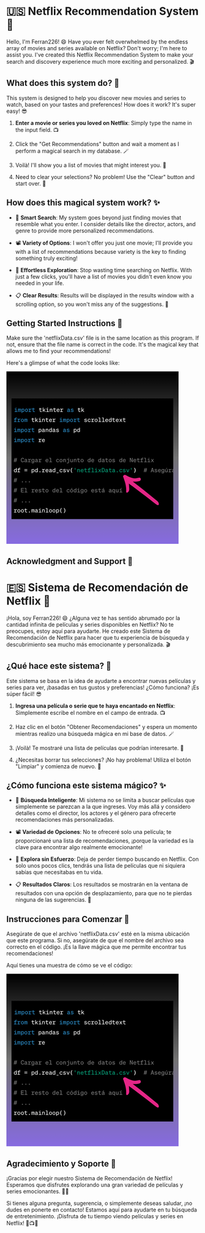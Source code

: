 # 🇺🇸 Netflix Recommendation System 🍿

Hello, I'm Ferran226! 😄 Have you ever felt overwhelmed by the endless array of movies and series available on Netflix? Don't worry; I'm here to assist you. I've created this Netflix Recommendation System to make your search and discovery experience much more exciting and personalized. 🎬

## What does this system do? 🤔

This system is designed to help you discover new movies and series to watch, based on your tastes and preferences! How does it work? It's super easy! 😎

1. **Enter a movie or series you loved on Netflix**: Simply type the name in the input field. 📺

2. Click the "Get Recommendations" button and wait a moment as I perform a magical search in my database. 🪄

3. Voilà! I'll show you a list of movies that might interest you. 🎉

4. Need to clear your selections? No problem! Use the "Clear" button and start over. 🧹

## How does this magical system work? ✨

- 🎯 **Smart Search**: My system goes beyond just finding movies that resemble what you enter. I consider details like the director, actors, and genre to provide more personalized recommendations.

- 📽️ **Variety of Options**: I won't offer you just one movie; I'll provide you with a list of recommendations because variety is the key to finding something truly exciting!

- 🤩 **Effortless Exploration**: Stop wasting time searching on Netflix. With just a few clicks, you'll have a list of movies you didn't even know you needed in your life.

- 📋 **Clear Results**: Results will be displayed in the results window with a scrolling option, so you won't miss any of the suggestions. 📜

## Getting Started Instructions 🚀

Make sure the 'netflixData.csv' file is in the same location as this program. If not, ensure that the file name is correct in the code. It's the magical key that allows me to find your recommendations!

Here's a glimpse of what the code looks like:

![csv file](archivocsv.png)

## Acknowledgment and Support 🙌



# 🇪🇸 Sistema de Recomendación de Netflix 🍿

¡Hola, soy Ferran226! 😄 ¿Alguna vez te has sentido abrumado por la cantidad infinita de películas y series disponibles en Netflix? No te preocupes, estoy aquí para ayudarte. He creado este Sistema de Recomendación de Netflix para hacer que tu experiencia de búsqueda y descubrimiento sea mucho más emocionante y personalizada. 🎬

## ¿Qué hace este sistema? 🤔

Este sistema se basa en la idea de ayudarte a encontrar nuevas películas y series para ver, ¡basadas en tus gustos y preferencias! ¿Cómo funciona? ¡Es súper fácil! 😎

1. **Ingresa una película o serie que te haya encantado en Netflix**: Simplemente escribe el nombre en el campo de entrada. 📺

2. Haz clic en el botón "Obtener Recomendaciones" y espera un momento mientras realizo una búsqueda mágica en mi base de datos. 🪄

3. ¡Voilà! Te mostraré una lista de películas que podrían interesarte. 🎉

4. ¿Necesitas borrar tus selecciones? ¡No hay problema! Utiliza el botón "Limpiar" y comienza de nuevo. 🧹

## ¿Cómo funciona este sistema mágico? ✨

- 🎯 **Búsqueda Inteligente**: Mi sistema no se limita a buscar películas que simplemente se parezcan a la que ingreses. Voy más allá y considero detalles como el director, los actores y el género para ofrecerte recomendaciones más personalizadas.

- 📽️ **Variedad de Opciones**: No te ofreceré solo una película; te proporcionaré una lista de recomendaciones, ¡porque la variedad es la clave para encontrar algo realmente emocionante!

- 🤩 **Explora sin Esfuerzo**: Deja de perder tiempo buscando en Netflix. Con solo unos pocos clics, tendrás una lista de películas que ni siquiera sabías que necesitabas en tu vida.

- 📋 **Resultados Claros**: Los resultados se mostrarán en la ventana de resultados con una opción de desplazamiento, para que no te pierdas ninguna de las sugerencias. 📜

## Instrucciones para Comenzar 🚀

Asegúrate de que el archivo 'netflixData.csv' esté en la misma ubicación que este programa. Si no, asegúrate de que el nombre del archivo sea correcto en el código. ¡Es la llave mágica que me permite encontrar tus recomendaciones!

Aquí tienes una muestra de cómo se ve el código:

![archivo csv](archivocsv.png)

## Agradecimiento y Soporte 🙌

¡Gracias por elegir nuestro Sistema de Recomendación de Netflix! Esperamos que disfrutes explorando una gran variedad de películas y series emocionantes. 🍿✨

Si tienes alguna pregunta, sugerencia, o simplemente deseas saludar, ¡no dudes en ponerte en contacto! Estamos aquí para ayudarte en tu búsqueda de entretenimiento. ¡Disfruta de tu tiempo viendo películas y series en Netflix! 🌟📺😊

